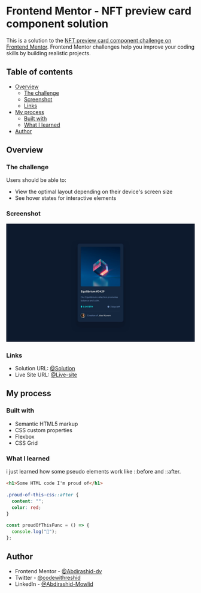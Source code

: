# Frontend Mentor - NFT preview card component solution

This is a solution to the [NFT preview card component challenge on Frontend Mentor](https://www.frontendmentor.io/challenges/nft-preview-card-component-SbdUL_w0U). Frontend Mentor challenges help you improve your coding skills by building realistic projects.

## Table of contents

- [Overview](#overview)
  - [The challenge](#the-challenge)
  - [Screenshot](#screenshot)
  - [Links](#links)
- [My process](#my-process)
  - [Built with](#built-with)
  - [What I learned](#what-i-learned)
- [Author](#author)

## Overview

### The challenge

Users should be able to:

- View the optimal layout depending on their device's screen size
- See hover states for interactive elements

### Screenshot

![](./design/desktop-design.jpg)

### Links

- Solution URL: [@Solution](https://github.com/Abdirashid-dv/My-daily-project)
- Live Site URL: [@Live-site](https://nft-card-component-lilac-rho.vercel.app/)

## My process

### Built with

- Semantic HTML5 markup
- CSS custom properties
- Flexbox
- CSS Grid

### What I learned

i just learned how some pseudo elements work like ::before and ::after.

```html
<h1>Some HTML code I'm proud of</h1>
```

```css
.proud-of-this-css::after {
  content: "";
  color: red;
}
```

```js
const proudOfThisFunc = () => {
  console.log("🎉");
};
```

## Author

- Frontend Mentor - [@Abdirashid-dv](https://www.frontendmentor.io/profile/Abdirashid-dv)
- Twitter - [@codewithreshid](https://twitter.com/codewithreshid)
- LinkedIn - [@Abdirashid-Mowlid](https://www.linkedin.com/in/abdulrashid-mowlid-a1937915a/)
